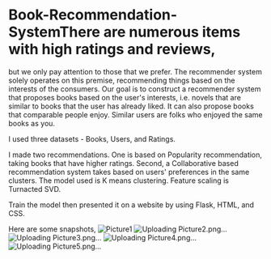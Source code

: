 
# Book-Recommendation-SystemThere are numerous items with high ratings and reviews,
but we only pay attention to those that we prefer. The recommender system solely operates on this premise, 
recommending things based on the interests of the consumers. Our goal is to construct a recommender system that proposes
books based on the user's interests, i.e. novels that are similar to books that the user has already liked. 
It can also propose books that comparable people enjoy. Similar users are folks who enjoyed the same books as you.

I used three datasets - Books, Users, and Ratings.

I made two recommendations. One is based on Popularity recommendation, taking books that have higher ratings. 
Second, a Collaborative based recommendation system takes based on users' preferences in the same clusters. 
The model used is K means clustering. 
Feature scaling is Turnacted SVD.

Train the model then presented it on a website by using Flask, HTML, and CSS. 

Here are some snapshots,
![Picture1](https://github.com/poonam3030/Book-Recommendation-System/assets/76766910/1b50456e-db88-44e5-9d34-a0a1189ac041)
![Uploading Picture2.png…]()
![Uploading Picture3.png…]()
![Uploading Picture4.png…]()
![Uploading Picture5.png…]()

